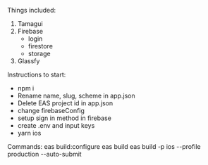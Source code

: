 Things included:

1. Tamagui
2. Firebase
   - login
   - firestore
   - storage
3. Glassfy

Instructions to start:

- npm i
- Rename name, slug, scheme in app.json
- Delete EAS project id in app.json
- change firebaseConfig
- setup sign in method in firebase
- create .env and input keys
- yarn ios

Commands:
eas build:configure
eas build
eas build -p ios --profile production --auto-submit
